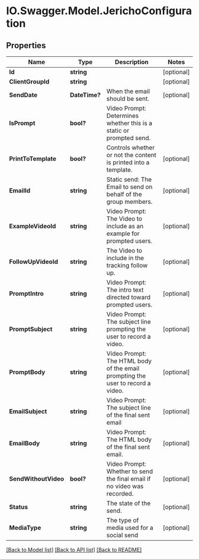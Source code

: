 # IO.Swagger.Model.JerichoConfiguration
## Properties

Name | Type | Description | Notes
------------ | ------------- | ------------- | -------------
**Id** | **string** |  | [optional] 
**ClientGroupId** | **string** |  | [optional] 
**SendDate** | **DateTime?** | When the email should be sent. | [optional] 
**IsPrompt** | **bool?** | Video Prompt: Determines whether this is a static or prompted send. | 
**PrintToTemplate** | **bool?** | Controls whether or not the content is printed into a template. | [optional] 
**EmailId** | **string** | Static send: The Email to send on behalf of the group members. | [optional] 
**ExampleVideoId** | **string** | Video Prompt: The Video to include as an example for prompted users. | [optional] 
**FollowUpVideoId** | **string** | The Video to include in the tracking follow up. | [optional] 
**PromptIntro** | **string** | Video Prompt: The intro text directed toward prompted users. | [optional] 
**PromptSubject** | **string** | Video Prompt: The subject line prompting the user to record a video. | [optional] 
**PromptBody** | **string** | Video Prompt: The HTML body of the email prompting the user to record a video. | [optional] 
**EmailSubject** | **string** | Video Prompt: The subject line of the final sent email | [optional] 
**EmailBody** | **string** | Video Prompt: The HTML body of the final sent email. | [optional] 
**SendWithoutVideo** | **bool?** | Video Prompt: Whether to send the final email if no video was recorded. | [optional] 
**Status** | **string** | The state of the send. | [optional] 
**MediaType** | **string** | The type of media used for a social send | [optional] 

[[Back to Model list]](../README.md#documentation-for-models) [[Back to API list]](../README.md#documentation-for-api-endpoints) [[Back to README]](../README.md)

